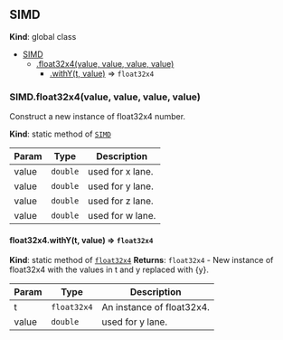 <a name="SIMD"></a>
## SIMD
**Kind**: global class

* [SIMD](#SIMD)
  * [.float32x4(value, value, value, value)](#SIMD.float32x4)
    * [.withY(t, value)](#SIMD.float32x4.withY) ⇒ <code>float32x4</code>

<a name="SIMD.float32x4"></a>
### SIMD.float32x4(value, value, value, value)
Construct a new instance of float32x4 number.

**Kind**: static method of <code>[SIMD](#SIMD)</code>

| Param | Type | Description |
| --- | --- | --- |
| value | <code>double</code> | used for x lane. |
| value | <code>double</code> | used for y lane. |
| value | <code>double</code> | used for z lane. |
| value | <code>double</code> | used for w lane. |

<a name="SIMD.float32x4.withY"></a>
#### float32x4.withY(t, value) ⇒ <code>float32x4</code>
**Kind**: static method of <code>[float32x4](#SIMD.float32x4)</code>
**Returns**: <code>float32x4</code> - New instance of float32x4 with the values in t and
y replaced with {y}.

| Param | Type | Description |
| --- | --- | --- |
| t | <code>float32x4</code> | An instance of float32x4. |
| value | <code>double</code> | used for y lane. |

